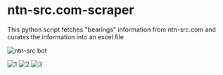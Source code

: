 # ntn-src.com-scraper
This python script fetches "bearings" information from ntn-src.com and curates the information into an excel file

![ntn-src bot](https://user-images.githubusercontent.com/96170584/148561911-073220be-d951-4cbf-a065-8876c4b193d6.gif)

![1](https://user-images.githubusercontent.com/96170584/148561265-050027b7-d8f5-4af6-9acf-8431e0efbcc3.PNG)
![2](https://user-images.githubusercontent.com/96170584/148561276-01b85d77-8b7f-4f09-aa87-df6028c999a0.PNG)
![3](https://user-images.githubusercontent.com/96170584/148561280-514e5d9e-0892-4406-a9ce-54219589f7f9.PNG)


